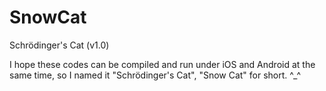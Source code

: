SnowCat
=======

Schrödinger's Cat (v1.0)

I hope these codes can be compiled and run under iOS and Android at the same time,
so I named it "Schrödinger's Cat", "Snow Cat" for short. ^_^
